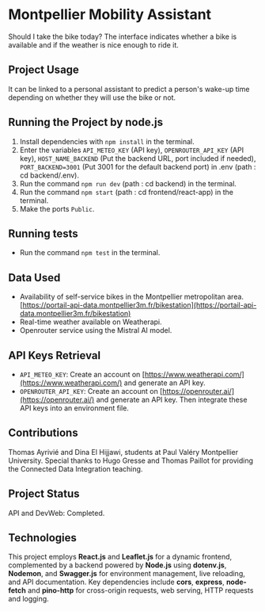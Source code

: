 # Montpellier Mobility Assistant
Should I take the bike today? The interface indicates whether a bike is available and if the weather is nice enough to ride it.

## Project Usage
It can be linked to a personal assistant to predict a person's wake-up time depending on whether they will use the bike or not.

## Running the Project by node.js
1. Install dependencies with `npm install` in the terminal.
2. Enter the variables `API_METEO_KEY` (API key), `OPENROUTER_API_KEY` (API key), `HOST_NAME_BACKEND` (Put the backend URL, port included if needed), `PORT_BACKEND=3001` (Put 3001 for the default backend port) in .env (path : cd backend/.env).
3. Run the command `npm run dev` (path : cd backend) in the terminal.
4. Run the command `npm start` (path : cd frontend/react-app) in the terminal.
5. Make the ports `Public`.

## Running tests
- Run the command `npm test` in the terminal.

## Data Used
- Availability of self-service bikes in the Montpellier metropolitan area. [https://portail-api-data.montpellier3m.fr/bikestation](https://portail-api-data.montpellier3m.fr/bikestation)
- Real-time weather available on Weatherapi.
- Openrouter service using the Mistral AI model.

## API Keys Retrieval
- `API_METEO_KEY`: Create an account on [https://www.weatherapi.com/](https://www.weatherapi.com/) and generate an API key.
- `OPENROUTER_API_KEY`: Create an account on [https://openrouter.ai/](https://openrouter.ai/) and generate an API key.
Then integrate these API keys into an environment file.

## Contributions
Thomas Ayrivié and Dina El Hijjawi, students at Paul Valéry Montpellier University.
Special thanks to Hugo Gresse and Thomas Paillot for providing the Connected Data Integration teaching.

## Project Status
API and DevWeb: Completed.

## Technologies 
This project employs **React.js** and **Leaflet.js** for a dynamic frontend, complemented by a backend powered by **Node.js** using **dotenv.js**, **Nodemon**, and **Swagger.js** for environment management, live reloading, and API documentation. Key dependencies include **cors**, **express**, **node-fetch** and **pino-http** for cross-origin requests, web serving, HTTP requests and logging.